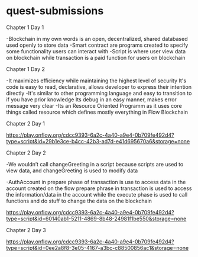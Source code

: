# quest-submissions

Chapter 1 Day 1

 -Blockchain in my own words is an open, decentralized, shared databased used openly to store data 
 -Smart contract are programs created to specify some functionality users can interact with 
 -Script is where user view data on blockchain while transaction is a paid function for users on blockchain

Chapter 1 Day 2 

 -It maximizes efficiency while maintaining the highest level of security It's code is easy to read, declarative, allows developer to express their intention directly 
 -It's similar to other programming language and easy to transition to if you have prior knowledge Its debug in an easy manner, makes error message very clear 
 -Its an Resource Oriented Programm as it uses core things called resource which defines mostly everything in Flow Blockchain

Chapter 2 Day 1

 https://play.onflow.org/cdcc9393-6a2c-4a40-a9e4-0b709fe492d4?type=script&id=29b1e3ce-b4cc-42b3-ad7d-e41d695670a6&storage=none

Chapter 2 Day 2

 -We wouldn’t call changeGreeting in a script because scripts are used to view data, and changeGreeting is used to modify data

 -AuthAccount in prepare phase of transaction is use to access data in the account created on the flow
  prepare phrase in transaction is used to access the information/data in the account while the execute phase is used to call functions and do stuff to change the data on the blockchain

  https://play.onflow.org/cdcc9393-6a2c-4a40-a9e4-0b709fe492d4?type=script&id=60140ab1-5211-4869-8b48-24981f1be550&storage=none


Chapter 2 Day 3

 https://play.onflow.org/cdcc9393-6a2c-4a40-a9e4-0b709fe492d4?type=script&id=0ee2a8f8-3e05-4167-a3bc-c88500856ac1&storage=none
